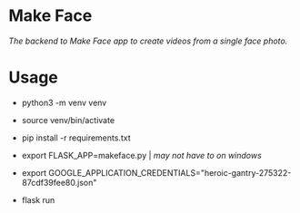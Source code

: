 # Make Face
_The backend to Make Face app to create videos from a single face photo._

# Usage
- python3 -m venv venv
- source venv/bin/activate
- pip install -r requirements.txt
- export FLASK_APP=makeface.py | _may not have to on windows_
- export GOOGLE_APPLICATION_CREDENTIALS="heroic-gantry-275322-87cdf39fee80.json"

- flask run